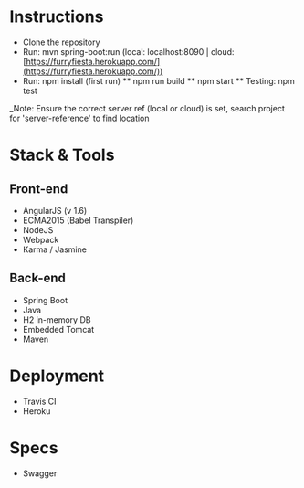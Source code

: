 
# Instructions 

* Clone the repository 
* Run: mvn spring-boot:run (local: localhost:8090 | cloud: [https://furryfiesta.herokuapp.com/](https://furryfiesta.herokuapp.com/))
* Run: npm install (first run)
** npm run build
** npm start
** Testing: npm test

_Note: Ensure the correct server ref (local or cloud) is set, search project for 'server-reference' to find location

# Stack & Tools

## Front-end

* AngularJS (v 1.6)
* ECMA2015 (Babel Transpiler) 
* NodeJS
* Webpack 
* Karma / Jasmine

## Back-end

* Spring Boot 
* Java
* H2 in-memory DB 
* Embedded Tomcat 
* Maven 

# Deployment

* Travis CI 
* Heroku 

# Specs
* Swagger




